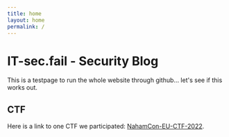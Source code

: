 ```yaml
---
title: home
layout: home
permalink: /
---
```


# IT-sec.fail - Security Blog

This is a testpage to run the whole website through github... let's see if this works out.

## CTF

Here is a link to one CTF we participated: [NahamCon-EU-CTF-2022](NahamCon-EU-CTF-2022).
